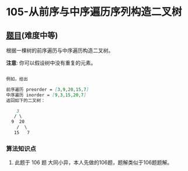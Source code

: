 # 105-从前序与中序遍历序列构造二叉树

## [题目](https://leetcode-cn.com/problems/construct-binary-tree-from-preorder-and-inorder-traversal/)(难度中等)

根据一棵树的前序遍历与中序遍历构造二叉树。

**注意**: 你可以假设树中没有重复的元素。

```markdown

例如，给出

前序遍历 preorder = [3,9,20,15,7]
中序遍历 inorder = [9,3,15,20,7]
返回如下的二叉树：

    3
   / \
  9  20
    /  \
   15   7

```

### 算法知识点
1. 此题于 106 题 大同小异，本人先做的106题，题解类似于106题题解。


